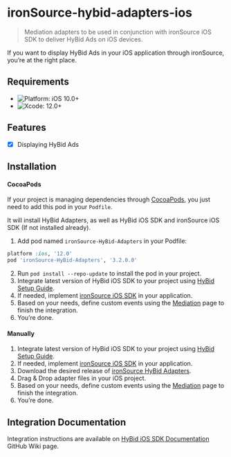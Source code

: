 # ironSource-hybid-adapters-ios
> Mediation adapters to be used in conjunction with ironSource iOS SDK to deliver HyBid Ads on iOS devices.

If you want to display HyBid Ads in your iOS application through ironSource, you’re at the right place.

## Requirements

- ![Platform: iOS 10.0+](https://img.shields.io/badge/Platform-iOS%2010.0%2B-blue.svg?style=flat)
- ![Xcode: 12.0+](https://img.shields.io/badge/Xcode-12.0+-blue.svg?style=flat)

## Features

- [x] Displaying HyBid Ads

## Installation

#### CocoaPods

If your project is managing dependencies through [CocoaPods](https://cocoapods.org/), you just need to add this pod in your `Podfile`.

It will install HyBid Adapters, as well as HyBid iOS SDK and ironSource iOS SDK (If not installed already).

1. Add pod named `ironSource-HyBid-Adapters` in your Podfile:

```ruby
platform :ios, '12.0'
pod 'ironSource-HyBid-Adapters', '3.2.0.0'
```

2. Run `pod install --repo-update` to install the pod in your project.
3. Integrate latest version of HyBid iOS SDK to your project using [HyBid Setup Guide](https://github.com/pubnative/pubnative-hybid-ios-sdk/wiki/Setup-HyBid).
4. If needed, implement [ironSource iOS SDK](https://developers.is.com/ironsource-mobile/ios/ios-sdk/) in your application.
5. Based on your needs, define custom events using the [Mediation]() page to finish the integration.
6. You’re done.

#### Manually

1. Integrate latest version of HyBid iOS SDK to your project using [HyBid Setup Guide](https://github.com/pubnative/pubnative-hybid-ios-sdk/wiki/Setup-HyBid).
2. If needed, implement [ironSource iOS SDK](https://developers.is.com/ironsource-mobile/ios/ios-sdk/) in your application.
3. Download the desired release of [ironSource HyBid Adapters](https://github.com/pubnative/ironSource-hybid-adapters-ios/releases).
4. Drag & Drop adapter files in your iOS project.
5. Based on your needs, define custom events using the [Mediation]() page to finish the integration.
6. You’re done.

## Integration Documentation

Integration instructions are available on [HyBid iOS SDK Documentation](https://github.com/pubnative/pubnative-hybid-ios-sdk/wiki) GitHub Wiki page.
